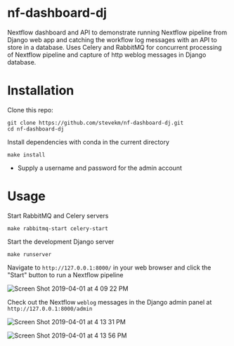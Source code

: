 # nf-dashboard-dj

Nextflow dashboard and API to demonstrate running Nextflow pipeline from Django web app and catching the workflow log messages with an API to store in a database. Uses Celery and RabbitMQ for concurrent processing of Nextflow pipeline and capture of http weblog messages in Django database.

# Installation

Clone this repo:
```
git clone https://github.com/stevekm/nf-dashboard-dj.git
cd nf-dashboard-dj
```

Install dependencies with conda in the current directory

```
make install
```

- Supply a username and password for the admin account

# Usage

Start RabbitMQ and Celery servers

```
make rabbitmq-start celery-start
```

Start the development Django server

```
make runserver
```

Navigate to `http://127.0.0.1:8000/` in your web browser and click the "Start" button to run a Nextflow pipeline

![Screen Shot 2019-04-01 at 4 09 22 PM](https://user-images.githubusercontent.com/10505524/55356455-c2b64c80-5498-11e9-9a61-95e59ba054ff.png)

Check out the Nextflow `weblog` messages in the Django admin panel at `http://127.0.0.1:8000/admin`

![Screen Shot 2019-04-01 at 4 13 31 PM](https://user-images.githubusercontent.com/10505524/55356618-280a3d80-5499-11e9-9208-02b477b0a9e1.png)

![Screen Shot 2019-04-01 at 4 13 56 PM](https://user-images.githubusercontent.com/10505524/55356642-39ebe080-5499-11e9-8c27-6e4e3d8f6000.png)
